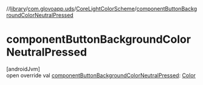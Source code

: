 //[library](../../../index.md)/[com.glovoapp.uds](../index.md)/[CoreLightColorScheme](index.md)/[componentButtonBackgroundColorNeutralPressed](component-button-background-color-neutral-pressed.md)

# componentButtonBackgroundColorNeutralPressed

[androidJvm]\
open override val [componentButtonBackgroundColorNeutralPressed](component-button-background-color-neutral-pressed.md): [Color](https://developer.android.com/reference/kotlin/androidx/compose/ui/graphics/Color.html)
